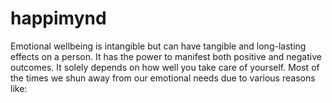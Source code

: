 # happimynd
Emotional wellbeing is intangible but can have tangible and long-lasting effects on a person. It has the power to manifest both positive and negative outcomes. It solely depends on how well you take care of yourself. Most of the times we shun away from our emotional needs due to various reasons like:
